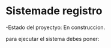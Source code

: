 <h1> Sistemade registro</h1>

-Estado del proyectyo: En construccion.

para ejecutar el sistema debes poner:


